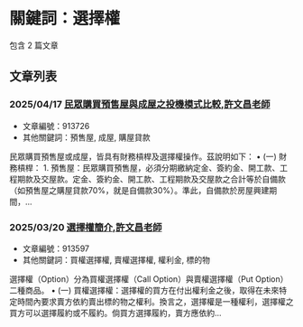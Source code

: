 # 關鍵詞：選擇權

包含 2 篇文章

## 文章列表

### 2025/04/17 [民眾購買預售屋與成屋之投機模式比較,許文昌老師](../../articles/913726_%E6%B0%91%E7%9C%BE%E8%B3%BC%E8%B2%B7%E9%A0%90%E5%94%AE%E5%B1%8B%E8%88%87%E6%88%90%E5%B1%8B%E4%B9%8B%E6%8A%95%E6%A9%9F%E6%A8%A1%E5%BC%8F%E6%AF%94%E8%BC%83%2C%E8%A8%B1%E6%96%87%E6%98%8C%E8%80%81%E5%B8%AB.md)
- 文章編號：913726
- 其他關鍵詞：預售屋, 成屋, 購屋貸款

民眾購買預售屋或成屋，皆具有財務槓桿及選擇權操作。茲說明如下： • (一) 財務槓桿： 1. 預售屋：民眾購買預售屋，必須分期繳納定金、簽約金、開工款、工程期款及交屋款。定金、簽約金、開工款、工程期款及交屋款之合計等於自備款（如預售屋之購屋貸款70%，就是自備款30%）。準此，自備款於房屋興建期間，...

### 2025/03/20 [選擇權簡介,許文昌老師](../../articles/913597_%E9%81%B8%E6%93%87%E6%AC%8A%E7%B0%A1%E4%BB%8B%2C%E8%A8%B1%E6%96%87%E6%98%8C%E8%80%81%E5%B8%AB.md)
- 文章編號：913597
- 其他關鍵詞：買權選擇權, 賣權選擇權, 權利金, 標的物

選擇權（Option）分為買權選擇權（Call Option）與賣權選擇權（Put Option）二種商品。 • (一) 買權選擇權：選擇權的買方在付出權利金之後，取得在未來特定時間內要求賣方依約賣出標的物之權利。換言之，選擇權是一種權利，選擇權之買方可以選擇履約或不履約。倘買方選擇履約，賣方應依約...
